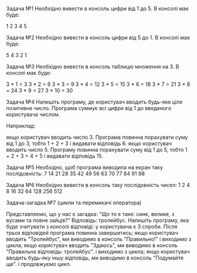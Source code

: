 Задача №1
Необхідно вивести в консоль цифри від 1 до 5. В консолі має буде:

1 2 3 4 5


Задача №2
Необхідно вивести в консоль цифри від 5 до 1. В консолі має буде:

5 4 3 2 1

Задача №3
Необхідно вивести в консоль таблицю множення на 3. В консолі має буде:

3 * 1 = 3
3 * 2 = 6
3 * 3 = 9
3 * 4 = 12
3 * 5 = 15
3 * 6 = 18
3 * 7 = 21
3 * 8 = 24
3 * 9 = 27
3 * 10 = 30

Задача №4
Напишіть програму, де користувач вводить будь-яке ціле позитивне число. Програма суммує всі цифри від 1 до введеного користувача числом.

Наприклад:

якщо користувач вводить число 3. Програма повинна порахувати суму від 1 до 3, тобто 1 + 2 + 3 і видавати відповідь 6.
якщо користувач вводить число 5. Програму повинна порахувати суму від 1 до 5, тобто 1 + 2 + 3 + 4 + 5 і видавати відповідь 15.

Задача №5
Необхідно, щоб програма виводила на екран таку послідовність:
7 14 21 28 35 42 49 56 63 70 77 84 91 98

Задача №6
Необхідно вивести в консоль таку послідовність чисел:
1 2 4 8 16 32 64 128 256 512

Задача-загадка №7 (цикли та перемикачі оператора)

Представляємо, що у нас є загадка: "Що то є таке: синє, велике, з вусами та повне зайців?" Відповідь: тролейбус.
Напишіть програму, яка буде зчитувати з консолі відповіді:
у користувача є 3 спроби. Після трьох відповідей програма повинна завершитись;
якщо користувач вводить "Тролейбус", ми виводимо в консоль "Правильно!" і виходимо з цикла;
якщо користувач вводить "Здаюсь", ми виводимо в консоль "Правильна відповідь: тролейбус". і виходимо з цикла;
якщо користувач вводить будь-яку іншу відповідь, ми виводимо в консоль "Подумайте ще". і продовжуємо цикл.
